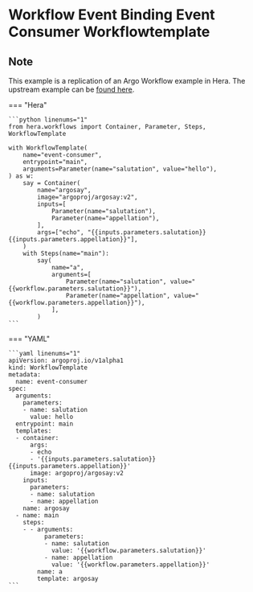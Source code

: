 # Workflow Event Binding  Event Consumer Workflowtemplate

## Note

This example is a replication of an Argo Workflow example in Hera.
The upstream example can be [found here](https://github.com/argoproj/argo-workflows/blob/master/examples/workflow-event-binding/event-consumer-workflowtemplate.yaml).




=== "Hera"

    ```python linenums="1"
    from hera.workflows import Container, Parameter, Steps, WorkflowTemplate

    with WorkflowTemplate(
        name="event-consumer",
        entrypoint="main",
        arguments=Parameter(name="salutation", value="hello"),
    ) as w:
        say = Container(
            name="argosay",
            image="argoproj/argosay:v2",
            inputs=[
                Parameter(name="salutation"),
                Parameter(name="appellation"),
            ],
            args=["echo", "{{inputs.parameters.salutation}} {{inputs.parameters.appellation}}"],
        )
        with Steps(name="main"):
            say(
                name="a",
                arguments=[
                    Parameter(name="salutation", value="{{workflow.parameters.salutation}}"),
                    Parameter(name="appellation", value="{{workflow.parameters.appellation}}"),
                ],
            )
    ```

=== "YAML"

    ```yaml linenums="1"
    apiVersion: argoproj.io/v1alpha1
    kind: WorkflowTemplate
    metadata:
      name: event-consumer
    spec:
      arguments:
        parameters:
        - name: salutation
          value: hello
      entrypoint: main
      templates:
      - container:
          args:
          - echo
          - '{{inputs.parameters.salutation}} {{inputs.parameters.appellation}}'
          image: argoproj/argosay:v2
        inputs:
          parameters:
          - name: salutation
          - name: appellation
        name: argosay
      - name: main
        steps:
        - - arguments:
              parameters:
              - name: salutation
                value: '{{workflow.parameters.salutation}}'
              - name: appellation
                value: '{{workflow.parameters.appellation}}'
            name: a
            template: argosay
    ```

